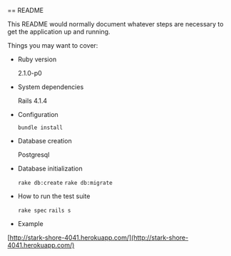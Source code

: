 == README

This README would normally document whatever steps are necessary to get the
application up and running.

Things you may want to cover:

* Ruby version

	2.1.0-p0

* System dependencies

	Rails 4.1.4

* Configuration

	`bundle install`

* Database creation

	Postgresql

* Database initialization

	`rake db:create`
	`rake db:migrate`

* How to run the test suite

	`rake spec`
	`rails s`


* Example

[http://stark-shore-4041.herokuapp.com/](http://stark-shore-4041.herokuapp.com/)

	